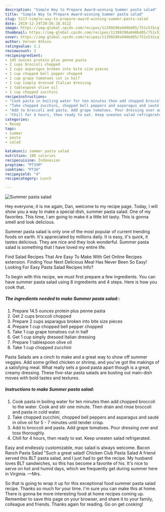 ```yaml
---
description: "Simple Way to Prepare Award-winning Summer pasta salad"
title: "Simple Way to Prepare Award-winning Summer pasta salad"
slug: 5117-simple-way-to-prepare-award-winning-summer-pasta-salad
date: 2019-12-24T20:56:10.911Z
image: https://img-global.cpcdn.com/recipes/11399290a948bd05/751x532cq70/summer-pasta-salad-recipe-main-photo.jpg
thumbnail: https://img-global.cpcdn.com/recipes/11399290a948bd05/751x532cq70/summer-pasta-salad-recipe-main-photo.jpg
cover: https://img-global.cpcdn.com/recipes/11399290a948bd05/751x532cq70/summer-pasta-salad-recipe-main-photo.jpg
author: Vernon Atkins
ratingvalue: 3.1
reviewcount: 3
recipeingredient:
- 145 ounces protein plus penne pasta
- 2 cups broccoli chopped
- 2 cups asparagus broken into bite size pieces
- 1 cup chopped bell pepper chopped
- 1 cup grape tomatoes cut in half
- 1 cup simply dressed Italian dressing
- 1 tablespoon olive oil
- 1 cup chopped zucchini
recipeinstructions:
- "Cook pasta in boiling water for ten minutes then add chopped broccoli to the water. Cook and stir one minute. Then drain and rinse broccoli and pasta in cold water."
- "Take chopped zucchini, chopped bell peppers and asparagus and sauté in olive oil for 5 - 7 minutes until tender crisp."
- "Add to broccoli and pasta. Add grape tomatoes. Pour dressing over and toss thoroughly."
- "Chill for 4 hours, then ready to eat. Keep uneaten salad refrigerated."
categories:
- Resep
tags:
- summer
- pasta
- salad

katakunci: summer pasta salad
nutrition: 188 calories
recipecuisine: Indonesian
preptime: "PT35M"
cooktime: "PT1H"
recipeyield: "4"
recipecategory: Lunch

---
```



![Summer pasta salad](https://img-global.cpcdn.com/recipes/11399290a948bd05/751x532cq70/summer-pasta-salad-recipe-main-photo.jpg)

Hey everyone, it is me again, Dan, welcome to my recipe page. Today, I will show you a way to make a special dish, summer pasta salad. One of my favorites. This time, I am going to make it a little bit tasty. This is gonna smell and look delicious.

Summer pasta salad is only one of the most popular of current trending foods on earth. It's appreciated by millions daily. It is easy, it's quick, it tastes delicious. They are nice and they look wonderful. Summer pasta salad is something that I have loved my entire life.

Find Salad Recipes That Are Easy To Make With Get Online Recipes extension. Finding Your Next Delicious Meal Has Never Been So Easy! Looking For Easy Pasta Salad Recipes Info?


To begin with this recipe, we must first prepare a few ingredients. You can have summer pasta salad using 8 ingredients and 4 steps. Here is how you cook that.

##### The ingredients needed to make Summer pasta salad::

1. Prepare 14.5 ounces protein plus penne pasta
1. Get 2 cups broccoli chopped
1. Prepare 2 cups asparagus broken into bite size pieces
1. Prepare 1 cup chopped bell pepper chopped
1. Take 1 cup grape tomatoes cut in half
1. Get 1 cup simply dressed Italian dressing
1. Prepare 1 tablespoon olive oil
1. Take 1 cup chopped zucchini


Pasta Salads are a cinch to make and a great way to show off summer veggies. Add some grilled chicken or shrimp, and you&#39;ve got the makings of a satisfying meal. What really sets a good pasta apart though is a great, creamy dressing. These five-star pasta salads are busting out main-dish moves with bold tastes and textures. 

##### Instructions to make Summer pasta salad:

1. Cook pasta in boiling water for ten minutes then add chopped broccoli to the water. Cook and stir one minute. Then drain and rinse broccoli and pasta in cold water.
1. Take chopped zucchini, chopped bell peppers and asparagus and sauté in olive oil for 5 - 7 minutes until tender crisp.
1. Add to broccoli and pasta. Add grape tomatoes. Pour dressing over and toss thoroughly.
1. Chill for 4 hours, then ready to eat. Keep uneaten salad refrigerated.


Easy and endlessly customizable, mac salad is always welcome. Bacon Ranch Pasta Salad &#34;Such a great salad! Chicken Club Pasta Salad A friend served this BLT pasta salad, and I just had to get the recipe. My husband loves BLT sandwiches, so this has become a favorite of his. It&#39;s nice to serve on hot and humid days, which we frequently get during summer here in Virginia. —Mrs. 

So that is going to wrap it up for this exceptional food summer pasta salad recipe. Thanks so much for your time. I'm sure you can make this at home. There is gonna be more interesting food at home recipes coming up. Remember to save this page on your browser, and share it to your family, colleague and friends. Thanks again for reading. Go on get cooking!
